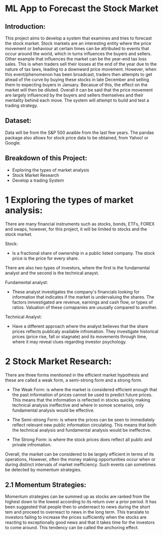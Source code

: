 # ML App to Forecast the Stock Market

## Introduction:

This project aims to develop a system that examines and tries to forecast the stock market. Stock markets are an interesting entity where the price movement or behaviour at certain times can be attributed to events that occur around the world, which in turns influences the buyers and sellers. Other example that influences the market can be the year-end tax loss sales. This is when traders sell their losses at the end of the year due to the nature of tax laws, leading to a downward price movement. However, when this event/phenomenon has been broadcast, traders then attempts to get ahead of the curve by buying these stocks in late December and selling them to expecting buyers in January. Becasue of this, the effect on the market will then be diluted. Overall it can be said that the price movement are largely influenced by the buyers and sellers themselves and their mentality behind each move. The system will attempt to build and test a trading strategy. 

## Dataset:

Data will be from the S&P 500 avaible from the last few years. The pandas package also allows for stock price data to be obtained, from Yahoo! or Google.

## Breakdown of this Project:

- Exploring the types of market analysis
- Stock Market Research
- Develop a trading System


# 1 Exploring the types of market analysis:

There are many financial instruments such as stocks, bonds, ETFs, FOREX and swaps, however, for this project, it will be limited to stocks and the stock market.

Stock: 
- Is a fractional share of ownership in a public listed company. The stock price is the price for every share.

There are also two types of investors, where the first is the fundamental analyst and the second is the technical anayst.

Fundamental analyst:
- These analyst investigates the company's financials looking for information that indicates if the market is undervaluing the shares. The factors innvestigated are revenue, earnings and cash flow, or types of ratios. Valuation of these comapanies are ususally compared to another.

Technical Analyst:
- Have a different approach where the analyst believes that the share prices reflects publicaly available infromation. They investigate historical prices (price rise, fall or stagnate) and its movements through time, where it may reveal clues regarding investor psychology.

# 2 Stock Market Research:

There are three forms mentioned in the efficient market hypothesis and these are called a weak form, a semi-strong form and a strong form. 

- The Weak Form: is where the market is considered efficient enough that the past information of prices cannot be used to predict future prices. This means that the information is reflected in stocks quickly making technical analysis ineffective and where in somoe scenarios, only fundamental analysis would be effective.

- The Semi-strong Form: is where the prices can be seen to immediately reflect relevant new public information circulating. This means that both the technical analysis and fundamental analysis would be ineffective.

- The Strong Form: is where the stock prices does reflect all public and private infromation. 

Overall, the market can be considered to be largely efficient in terms of its operations, However, often the money making opportunities occur when or during distinct intervals of market inefficiency. Such events can sometimes be detected by momentum strategies.

## 2.1 Momentum Strategies:

Momentum strategies can be summed up as stocks are ranked from the highest down to the lowest according to its return over a prior period. It has been suggested that people then to underreact to news during the short tem and proceed to overreact to news in the long term. This translate to investors failing to increase the prices sufficiently when the stocks are reacting to exceptionally good news and that it takes time for the investors to come around. This tendency can be called the anchoring effect.

